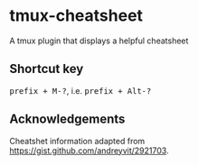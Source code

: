 # tmux-cheatsheet
A tmux plugin that displays a helpful cheatsheet

## Shortcut key
<kbd>prefix + M-?</kbd>, i.e. <kbd>prefix + Alt-?</kbd>

## Acknowledgements
Cheatshet information adapted from https://gist.github.com/andreyvit/2921703.
